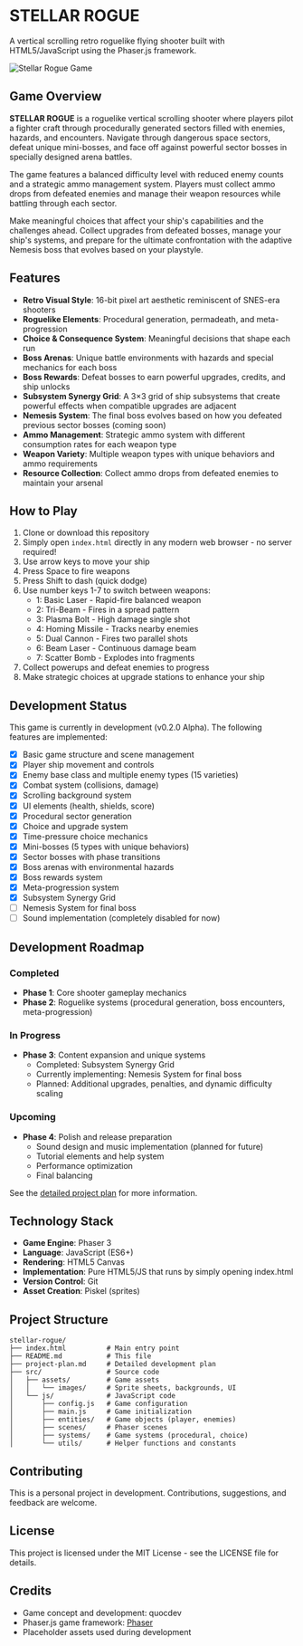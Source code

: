 # STELLAR ROGUE

A vertical scrolling retro roguelike flying shooter built with HTML5/JavaScript using the Phaser.js framework.

![Stellar Rogue Game](https://via.placeholder.com/800x400?text=Stellar+Rogue+Game)

## Game Overview

**STELLAR ROGUE** is a roguelike vertical scrolling shooter where players pilot a fighter craft through procedurally generated sectors filled with enemies, hazards, and encounters. Navigate through dangerous space sectors, defeat unique mini-bosses, and face off against powerful sector bosses in specially designed arena battles.

The game features a balanced difficulty level with reduced enemy counts and a strategic ammo management system. Players must collect ammo drops from defeated enemies and manage their weapon resources while battling through each sector.

Make meaningful choices that affect your ship's capabilities and the challenges ahead. Collect upgrades from defeated bosses, manage your ship's systems, and prepare for the ultimate confrontation with the adaptive Nemesis boss that evolves based on your playstyle.

## Features

- **Retro Visual Style**: 16-bit pixel art aesthetic reminiscent of SNES-era shooters
- **Roguelike Elements**: Procedural generation, permadeath, and meta-progression
- **Choice & Consequence System**: Meaningful decisions that shape each run
- **Boss Arenas**: Unique battle environments with hazards and special mechanics for each boss
- **Boss Rewards**: Defeat bosses to earn powerful upgrades, credits, and ship unlocks
- **Subsystem Synergy Grid**: A 3×3 grid of ship subsystems that create powerful effects when compatible upgrades are adjacent
- **Nemesis System**: The final boss evolves based on how you defeated previous sector bosses (coming soon)
- **Ammo Management**: Strategic ammo system with different consumption rates for each weapon type
- **Weapon Variety**: Multiple weapon types with unique behaviors and ammo requirements
- **Resource Collection**: Collect ammo drops from defeated enemies to maintain your arsenal

## How to Play

1. Clone or download this repository
2. Simply open `index.html` directly in any modern web browser - no server required!
3. Use arrow keys to move your ship
4. Press Space to fire weapons
5. Press Shift to dash (quick dodge)
6. Use number keys 1-7 to switch between weapons:
   - 1: Basic Laser - Rapid-fire balanced weapon
   - 2: Tri-Beam - Fires in a spread pattern
   - 3: Plasma Bolt - High damage single shot
   - 4: Homing Missile - Tracks nearby enemies
   - 5: Dual Cannon - Fires two parallel shots
   - 6: Beam Laser - Continuous damage beam
   - 7: Scatter Bomb - Explodes into fragments
7. Collect powerups and defeat enemies to progress
8. Make strategic choices at upgrade stations to enhance your ship

## Development Status

This game is currently in development (v0.2.0 Alpha). The following features are implemented:

- [x] Basic game structure and scene management
- [x] Player ship movement and controls
- [x] Enemy base class and multiple enemy types (15 varieties)
- [x] Combat system (collisions, damage)
- [x] Scrolling background system
- [x] UI elements (health, shields, score)
- [x] Procedural sector generation
- [x] Choice and upgrade system
- [x] Time-pressure choice mechanics
- [x] Mini-bosses (5 types with unique behaviors)
- [x] Sector bosses with phase transitions
- [x] Boss arenas with environmental hazards
- [x] Boss rewards system
- [x] Meta-progression system
- [x] Subsystem Synergy Grid
- [ ] Nemesis System for final boss
- [ ] Sound implementation (completely disabled for now)

## Development Roadmap

### Completed
- **Phase 1**: Core shooter gameplay mechanics
- **Phase 2**: Roguelike systems (procedural generation, boss encounters, meta-progression)

### In Progress
- **Phase 3**: Content expansion and unique systems
  - Completed: Subsystem Synergy Grid
  - Currently implementing: Nemesis System for final boss
  - Planned: Additional upgrades, penalties, and dynamic difficulty scaling

### Upcoming
- **Phase 4**: Polish and release preparation
  - Sound design and music implementation (planned for future)
  - Tutorial elements and help system
  - Performance optimization
  - Final balancing

See the [detailed project plan](project-plan.md) for more information.

## Technology Stack

- **Game Engine**: Phaser 3
- **Language**: JavaScript (ES6+)
- **Rendering**: HTML5 Canvas
- **Implementation**: Pure HTML5/JS that runs by simply opening index.html
- **Version Control**: Git
- **Asset Creation**: Piskel (sprites)

## Project Structure

```
stellar-rogue/
├── index.html          # Main entry point
├── README.md           # This file
├── project-plan.md     # Detailed development plan
├── src/                # Source code
│   ├── assets/         # Game assets
│   │   └── images/     # Sprite sheets, backgrounds, UI
│   └── js/             # JavaScript code
│       ├── config.js   # Game configuration
│       ├── main.js     # Game initialization
│       ├── entities/   # Game objects (player, enemies)
│       ├── scenes/     # Phaser scenes
│       ├── systems/    # Game systems (procedural, choice)
│       └── utils/      # Helper functions and constants
```

## Contributing

This is a personal project in development. Contributions, suggestions, and feedback are welcome.

## License

This project is licensed under the MIT License - see the LICENSE file for details.

## Credits

- Game concept and development: quocdev
- Phaser.js game framework: [Phaser](https://phaser.io/)
- Placeholder assets used during development
